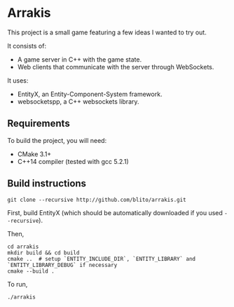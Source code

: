# Arrakis

This project is a small game featuring a few ideas I wanted to try out.


It consists of:

* A game server in C++ with the game state.
* Web clients that communicate with the server through WebSockets.


It uses:

* EntityX, an Entity-Component-System framework.
* websocketspp, a C++ websockets library.


## Requirements

To build the project, you will need:

* CMake 3.1+
* C++14 compiler (tested with gcc 5.2.1)


## Build instructions

    git clone --recursive http://github.com/blito/arrakis.git


First, build EntityX (which should be automatically downloaded if you used `--recursive`).

Then,


    cd arrakis
    mkdir build && cd build
    cmake ..  # setup `ENTITY_INCLUDE_DIR`, `ENTITY_LIBRARY` and `ENTITY_LIBRARY_DEBUG` if necessary
    cmake --build .


To run,

    ./arrakis
